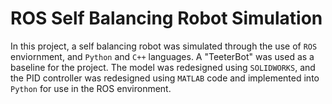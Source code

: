 # ROS Self Balancing Robot Simulation
 In this project, a self balancing robot was simulated through the use of `ROS` enviornment, and `Python` and `C++` languages. A "TeeterBot" was used as a baseline for the project. The model was redesigned using `SOLIDWORKS`, and the PID controller was redesigned using `MATLAB` code and implemented into `Python` for use in the ROS environment. 
